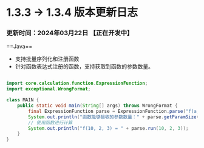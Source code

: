 # 1.3.3 -> 1.3.4 版本更新日志

### 更新时间：2024年03月22日 【正在开发中】

==Java==

- 支持批量序列化和注册函数
- 针对函数表达式注册的函数，支持获取到函数的参数数量。
```java

import core.calculation.function.ExpressionFunction;
import exceptional.WrongFormat;

class MAIN {
    public static void main(String[] args) throws WrongFormat {
        final ExpressionFunction parse = ExpressionFunction.parse("f(a,b,c) = a + (c - b)");
        System.out.println("函数能够接收的参数数量：" + parse.getParamSize());
        // 使用函数进行计算
        System.out.println("f(10, 2, 3) = " + parse.run(10, 2, 3));
    }
}
```